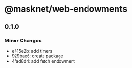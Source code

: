 # @masknet/web-endowments

## 0.1.0

### Minor Changes

-   e415e2b: add timers
-   929bae6: create package
-   4fad8d4: add fetch endowment
